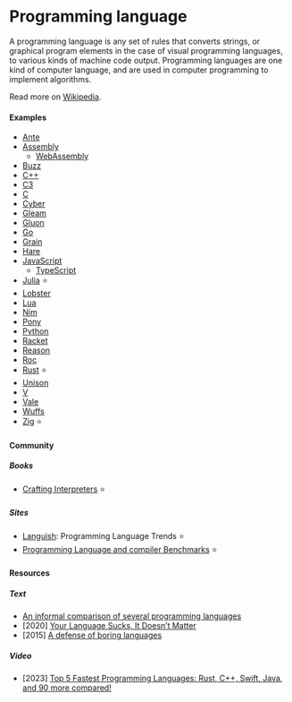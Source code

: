 # Programming language

A programming language is any set of rules that converts strings, or graphical program elements in the case of visual programming languages, to various kinds of machine code output. Programming languages are one kind of computer language, and are used in computer programming to implement algorithms.

Read more on [Wikipedia](https://en.wikipedia.org/wiki/Programming_language).

#### Examples
- [Ante](https://antelang.org)
- [Assembly](assembly.md)
    - [WebAssembly](webassembly.md)
- [Buzz](https://github.com/buzz-language/buzz)
- [C++](c-plus-plus.md)
- [C3](https://c3-lang.org)
- [C](c.md)
- [Cyber](https://cyberscript.dev)
- [Gleam](https://gleam.run)
- [Gluon](https://github.com/gluon-lang/gluon)
- [Go](go.md)
- [Grain](https://grain-lang.org)
- [Hare](https://harelang.org)
- [JavaScript](javascript.md)
    - [TypeScript](typescript.md)
- [Julia](julia.md) ⭐
- [Lobster](lobster.md)
- [Lua](lua.md)
- [Nim](nim.md)
- [Pony](https://www.ponylang.io)
- [Python](python.md)
- [Racket](https://racket-lang.org)
- [Reason](https://reasonml.github.io)
- [Roc](https://www.roc-lang.org)
- [Rust](rust.md) ⭐
- [Unison](https://www.unison-lang.org)
- [V](https://vlang.io)
- [Vale](vale.md)
- [Wuffs](https://github.com/google/wuffs)
- [Zig](zig.md) ⭐

#### Community

##### Books
- [Crafting Interpreters](https://craftinginterpreters.com) ⭐

##### Sites
- [Languish](https://tjpalmer.github.io/languish): Programming Language Trends ⭐
- [Programming Language and compiler Benchmarks](https://programming-language-benchmarks.vercel.app) ⭐

#### Resources

##### Text
- [An informal comparison of several programming languages](https://github.com/losvedir/transit-lang-cmp)
- [2020] [Your Language Sucks, It Doesn’t Matter](https://matklad.github.io/2020/09/13/your-language-sucks.html)
- [2015] [A defense of boring languages](https://danluu.com/boring-languages)

##### Video
- [2023] [Top 5 Fastest Programming Languages: Rust, C++, Swift, Java, and 90 more compared!](https://www.youtube.com/watch?v=pSvSXBorw4A)
